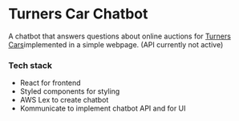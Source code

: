 # Turners Car Chatbot

A chatbot that answers questions about online auctions for [Turners Cars](https://www.turners.co.nz/)implemented in a simple webpage. (API currently not active)

### Tech stack

- React for frontend 
- Styled components for styling
- AWS Lex to create chatbot
- Kommunicate to implement chatbot API and for UI

